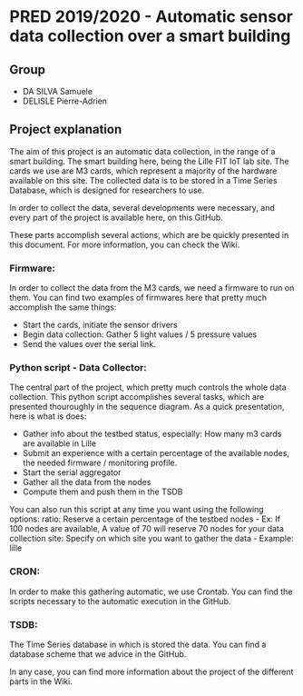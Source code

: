 # PRED 2019/2020 - Automatic sensor data collection over a smart building

## Group
- DA SILVA Samuele
- DELISLE Pierre-Adrien

## Project explanation

The aim of this project is an automatic data collection, in the range of a smart building. The smart building here, being the Lille FIT IoT lab site. The cards we use are M3 cards, which represent a majority of the hardware available
on this site.
The collected data is to be stored in a Time Series Database, which is designed for researchers to use.

In order to collect the data, several developments were necessary, and every part of the project is available here, on this GitHub.

These parts accomplish several actions, which are be quickly presented in this document. For more information, you can check the Wiki.

### Firmware:

In order to collect the data from the M3 cards, we need a firmware to run on them. You can find two examples of firmwares here that pretty much accomplish the same things:
- Start the cards, initiate the sensor drivers
- Begin data collection: Gather 5 light values / 5 pressure values
- Send the values over the serial link.


### Python script - Data Collector:

The central part of the project, which pretty much controls the whole data collection. This python script accomplishes several tasks, which are presented thouroughly in the sequence diagram. As a quick presentation, here is what is does:
- Gather info about the testbed status, especially: How many m3 cards are available in Lille   
- Submit an experience with a certain percentage of the available nodes, the needed firmware / monitoring profile.
- Start the serial aggregator
- Gather all the data from the nodes
- Compute them and push them in the TSDB

You can also run this script at any time you want using the following options:
ratio: Reserve a certain percentage of the testbed nodes - Ex: If 100 nodes are available, A value of 70 will reserve 70 nodes for your data collection
site: Specify on which site you want to gather the data - Example: lille

### CRON:

In order to make this gathering automatic, we use Crontab. You can find the scripts necessary to the automatic execution in the GitHub.
### TSDB:

The Time Series database in which is stored the data. You can find a database scheme that we advice in the GitHub.

In any case, you can find more information about the project of the different parts in the Wiki.
